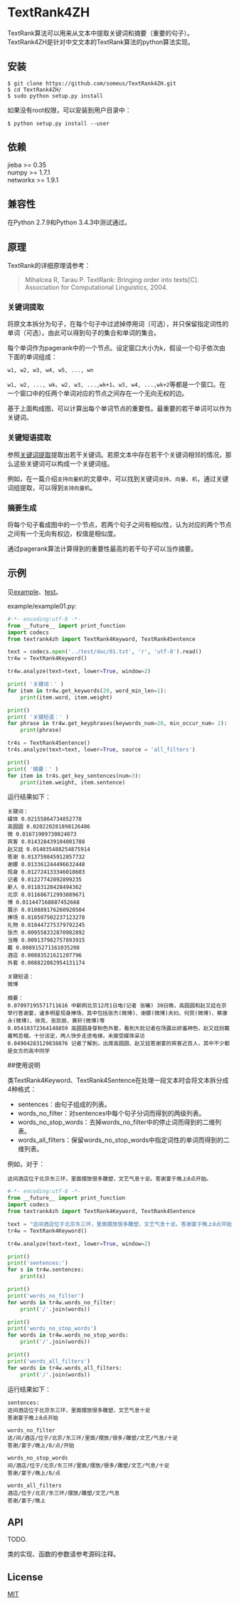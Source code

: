 # TextRank4ZH

TextRank算法可以用来从文本中提取关键词和摘要（重要的句子）。TextRank4ZH是针对中文文本的TextRank算法的python算法实现。


## 安装

```
$ git clone https://github.com/someus/TextRank4ZH.git
$ cd TextRank4ZH/
$ sudo python setup.py install
```

如果没有root权限，可以安装到用户目录中：
```
$ python setup.py install --user
```

## 依赖
jieba >= 0.35  
numpy >= 1.7.1  
networkx >= 1.9.1  

## 兼容性
在Python 2.7.9和Python 3.4.3中测试通过。


## 原理

TextRank的详细原理请参考：

> Mihalcea R, Tarau P. TextRank: Bringing order into texts[C]. Association for Computational Linguistics, 2004.

### 关键词提取
将原文本拆分为句子，在每个句子中过滤掉停用词（可选），并只保留指定词性的单词（可选）。由此可以得到句子的集合和单词的集合。

每个单词作为pagerank中的一个节点。设定窗口大小为k，假设一个句子依次由下面的单词组成：
```
w1, w2, w3, w4, w5, ..., wn
```
`w1, w2, ..., wk`、`w2, w3, ...,wk+1`、`w3, w4, ...,wk+2`等都是一个窗口。在一个窗口中的任两个单词对应的节点之间存在一个无向无权的边。

基于上面构成图，可以计算出每个单词节点的重要性。最重要的若干单词可以作为关键词。


### 关键短语提取
参照[关键词提取](#关键词提取)提取出若干关键词。若原文本中存在若干个关键词相邻的情况，那么这些关键词可以构成一个关键词组。

例如，在一篇介绍`支持向量机`的文章中，可以找到关键词`支持`、`向量`、`机`，通过关键词组提取，可以得到`支持向量机`。

### 摘要生成
将每个句子看成图中的一个节点，若两个句子之间有相似性，认为对应的两个节点之间有一个无向有权边，权值是相似度。

通过pagerank算法计算得到的重要性最高的若干句子可以当作摘要。


## 示例
见[example](./example)、[test](./test)。

example/example01.py:

```python
#-*- encoding:utf-8 -*-
from __future__ import print_function
import codecs
from textrank4zh import TextRank4Keyword, TextRank4Sentence

text = codecs.open('../test/doc/01.txt', 'r', 'utf-8').read()
tr4w = TextRank4Keyword()

tr4w.analyze(text=text, lower=True, window=2)  

print( '关键词：' )
for item in tr4w.get_keywords(20, word_min_len=1):
    print(item.word, item.weight)

print()
print( '关键短语：' )
for phrase in tr4w.get_keyphrases(keywords_num=20, min_occur_num= 2):
    print(phrase)

tr4s = TextRank4Sentence()
tr4s.analyze(text=text, lower=True, source = 'all_filters')

print()
print( '摘要：' )
for item in tr4s.get_key_sentences(num=3):
    print(item.weight, item.sentence)
```

运行结果如下：
```plain
关键词：
媒体 0.02155864734852778
高圆圆 0.020220281898126486
微 0.01671909730824073
宾客 0.014328439104001788
赵又廷 0.014035488254875914
答谢 0.013759845912857732
谢娜 0.013361244496632448
现身 0.012724133346018603
记者 0.01227742092899235
新人 0.01183128428494362
北京 0.011686712993089671
博 0.011447168887452668
展示 0.010889176260920504
捧场 0.010507502237123278
礼物 0.010447275379792245
张杰 0.009558332870902892
当晚 0.009137982757893915
戴 0.008915271161035208
酒店 0.00883521621207796
外套 0.008822082954131174

关键短语：
微博

摘要：
0.07097195571711616 中新网北京12月1日电(记者 张曦) 30日晚，高圆圆和赵又廷在京举行答谢宴，诸多明星现身捧场，其中包括张杰(微博)、谢娜(微博)夫妇、何炅(微博)、蔡康永(微博)、徐克、张凯丽、黄轩(微博)等
0.05410372364148859 高圆圆身穿粉色外套，看到大批记者在场露出娇羞神色，赵又廷则戴着鸭舌帽，十分淡定，两人快步走进电梯，未接受媒体采访
0.04904283129838876 记者了解到，出席高圆圆、赵又廷答谢宴的宾客近百人，其中不少都是女方的高中同学

```

##使用说明

类TextRank4Keyword、TextRank4Sentence在处理一段文本时会将文本拆分成4种格式：

* sentences：由句子组成的列表。
* words_no_filter：对sentences中每个句子分词而得到的两级列表。
* words_no_stop_words：去掉words_no_filter中的停止词而得到的二维列表。
* words_all_filters：保留words_no_stop_words中指定词性的单词而得到的二维列表。

例如，对于：
```
这间酒店位于北京东三环，里面摆放很多雕塑，文艺气息十足。答谢宴于晚上8点开始。
```

```python
#-*- encoding:utf-8 -*-
from __future__ import print_function
import codecs
from textrank4zh import TextRank4Keyword, TextRank4Sentence

text = "这间酒店位于北京东三环，里面摆放很多雕塑，文艺气息十足。答谢宴于晚上8点开始。"
tr4w = TextRank4Keyword()

tr4w.analyze(text=text, lower=True, window=2)

print()
print('sentences:')
for s in tr4w.sentences:
    print(s)

print()
print('words_no_filter')
for words in tr4w.words_no_filter:
    print('/'.join(words))

print()
print('words_no_stop_words')
for words in tr4w.words_no_stop_words:
    print('/'.join(words))

print()
print('words_all_filters')
for words in tr4w.words_all_filters:
    print('/'.join(words))
```

运行结果如下：
```plain
sentences:
这间酒店位于北京东三环，里面摆放很多雕塑，文艺气息十足
答谢宴于晚上8点开始

words_no_filter
这/间/酒店/位于/北京/东三环/里面/摆放/很多/雕塑/文艺/气息/十足
答谢/宴于/晚上/8/点/开始

words_no_stop_words
间/酒店/位于/北京/东三环/里面/摆放/很多/雕塑/文艺/气息/十足
答谢/宴于/晚上/8/点

words_all_filters
酒店/位于/北京/东三环/摆放/雕塑/文艺/气息
答谢/宴于/晚上

```


## API
TODO.

类的实现、函数的参数请参考源码注释。

## License
[MIT](./LICENSE)









